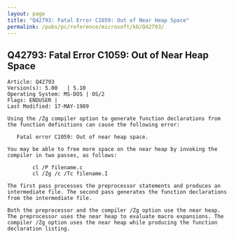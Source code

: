```yaml
---
layout: page
title: "Q42793: Fatal Error C1059: Out of Near Heap Space"
permalink: /pubs/pc/reference/microsoft/kb/Q42793/
---
```


## Q42793: Fatal Error C1059: Out of Near Heap Space

	Article: Q42793
	Version(s): 5.00   | 5.10
	Operating System: MS-DOS | OS/2
	Flags: ENDUSER |
	Last Modified: 17-MAY-1989
	
	Using the /Zg compiler option to generate function declarations from
	the function definitions can cause the following error:
	
	   Fatal error C1059: Out of near heap space.
	
	You may be able to free more space on the near heap by invoking the
	compiler in two passes, as follows:
	
	        cl /P filename.c
	        cl /Zg /c /Tc filename.I
	
	The first pass processes the preprocessor statements and produces an
	intermediate file. The second pass generates the function declarations
	from the intermediate file.
	
	Both the preprocessor and the compiler /Zg option use the near heap.
	The preprocessor uses the near heap to evaluate macro expansions. The
	compiler /Zg option uses the near heap while producing the function
	declaration listing.
